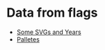# Data from flags

- [Some SVGs and Years](https://github.com/JoeHart/pride-flag-api)
- [Palletes](https://github.com/turtletopia/gglgbtq/blob/master/R/data.R)
